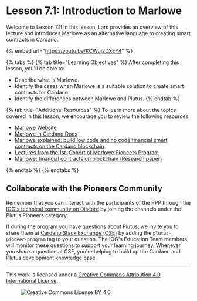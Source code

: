 # Lesson 7.1: Introduction to Marlowe

Welcome to Lesson 7.1! In this lesson, Lars provides an overview of this lecture and introduces Marlowe as an alternative language to creating smart contracts in Cardano.

{% embed url="https://youtu.be/KCWuj2DXEY4" %}

{% tabs %}
{% tab title="Learning Objectives" %}
After completing this lesson, you'll be able to:

* Describe what is Marlowe.
* Identify the cases when Marlowe is a suitable solution to create smart contracts for Cardano.
* Identify the differences between Marlowe and Plutus.
{% endtab %}

{% tab title="Additional Resources" %}
To learn more about the topics covered in this lesson, we encourage you to review the following resources:

* [Marlowe Website](https://marlowe.iohk.io/)
* [Marlowe in Cardano Docs](https://docs.cardano.org/marlowe/learn-about-marlowe)
* [Marlowe explained: build low code and no code financial smart contracts on the Cardano blockchain](https://youtu.be/stbM2Zxzios)
* [Lectures from the 1st. Cohort of Marlowe Pioneers Program](https://www.youtube.com/@iogacademy/playlists?view=50&sort=dd&shelf_id=3)
* [Marlowe: financial contracts on blockchain (Research paper)](https://iohk.io/en/research/library/papers/marlowe-financial-contracts-on-blockchain/)

{% endtab %}
{% endtabs %}

## Collaborate with the Pioneers Community

Remember that you can interact with the participants of the PPP through the [IOG's technical community on Discord](https://discord.gg/inputoutput) by joining the channels under the Plutus Pioneers category.

If during the program you have questions about Plutus, we invite you to share them at [Cardano Stack Exchange (CSE)](https://cardano.stackexchange.com/) by adding the `plutus-pioneer-program` tag to your question. The IOG's Education Team members will monitor these questions to support your learning journey. Whenever you share a question at CSE, you're helping to build up the Cardano and Plutus development knowledge base.

---

This work is licensed under a [Creative Commons Attribution 4.0 International License](http://creativecommons.org/licenses/by/4.0/).

<figure><img src="https://i.creativecommons.org/l/by/4.0/88x31.png" alt="Creative Commons License BY 4.0"></figure>